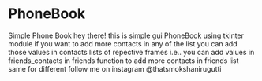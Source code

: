 # PhoneBook
Simple Phone Book
hey there!
this is simple gui PhoneBook using tkinter module
if you want to add more contacts in any of the list you can add those values in contacts lists of repective frames 
i.e.. you can add values in friends_contacts in friends function to add more contacts in friends list same for different
follow  me on instagram @thatsmokshanirugutti 
